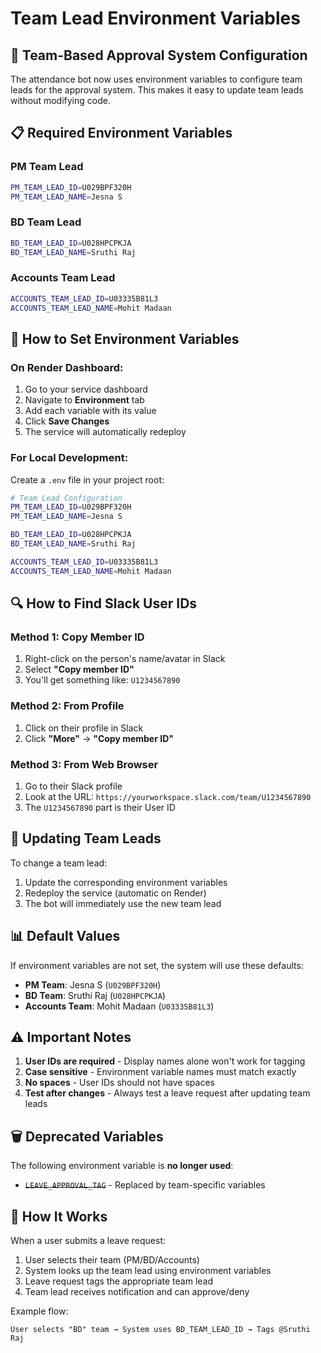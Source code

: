 # Team Lead Environment Variables

## 🏢 Team-Based Approval System Configuration

The attendance bot now uses environment variables to configure team leads for the approval system. This makes it easy to update team leads without modifying code.

## 📋 Required Environment Variables

### **PM Team Lead**
```bash
PM_TEAM_LEAD_ID=U029BPF320H
PM_TEAM_LEAD_NAME=Jesna S
```

### **BD Team Lead**
```bash
BD_TEAM_LEAD_ID=U028HPCPKJA
BD_TEAM_LEAD_NAME=Sruthi Raj
```

### **Accounts Team Lead**
```bash
ACCOUNTS_TEAM_LEAD_ID=U03335B81L3
ACCOUNTS_TEAM_LEAD_NAME=Mohit Madaan
```

## 🔧 How to Set Environment Variables

### **On Render Dashboard:**
1. Go to your service dashboard
2. Navigate to **Environment** tab
3. Add each variable with its value
4. Click **Save Changes**
5. The service will automatically redeploy

### **For Local Development:**
Create a `.env` file in your project root:
```bash
# Team Lead Configuration
PM_TEAM_LEAD_ID=U029BPF320H
PM_TEAM_LEAD_NAME=Jesna S

BD_TEAM_LEAD_ID=U028HPCPKJA
BD_TEAM_LEAD_NAME=Sruthi Raj

ACCOUNTS_TEAM_LEAD_ID=U03335B81L3
ACCOUNTS_TEAM_LEAD_NAME=Mohit Madaan
```

## 🔍 How to Find Slack User IDs

### **Method 1: Copy Member ID**
1. Right-click on the person's name/avatar in Slack
2. Select **"Copy member ID"**
3. You'll get something like: `U1234567890`

### **Method 2: From Profile**
1. Click on their profile in Slack
2. Click **"More"** → **"Copy member ID"**

### **Method 3: From Web Browser**
1. Go to their Slack profile
2. Look at the URL: `https://yourworkspace.slack.com/team/U1234567890`
3. The `U1234567890` part is their User ID

## 🔄 Updating Team Leads

To change a team lead:
1. Update the corresponding environment variables
2. Redeploy the service (automatic on Render)
3. The bot will immediately use the new team lead

## 📊 Default Values

If environment variables are not set, the system will use these defaults:
- **PM Team**: Jesna S (`U029BPF320H`)
- **BD Team**: Sruthi Raj (`U028HPCPKJA`)
- **Accounts Team**: Mohit Madaan (`U03335B81L3`)

## ⚠️ Important Notes

1. **User IDs are required** - Display names alone won't work for tagging
2. **Case sensitive** - Environment variable names must match exactly
3. **No spaces** - User IDs should not have spaces
4. **Test after changes** - Always test a leave request after updating team leads

## 🗑️ Deprecated Variables

The following environment variable is **no longer used**:
- ~~`LEAVE_APPROVAL_TAG`~~ - Replaced by team-specific variables

## 🎯 How It Works

When a user submits a leave request:
1. User selects their team (PM/BD/Accounts)
2. System looks up the team lead using environment variables
3. Leave request tags the appropriate team lead
4. Team lead receives notification and can approve/deny

Example flow:
```
User selects "BD" team → System uses BD_TEAM_LEAD_ID → Tags @Sruthi Raj
```
